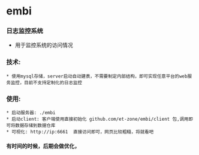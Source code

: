 # embi

### 日志监控系统
  * 用于监控系统的访问情况

### 技术:
	* 使用mysql存储，server启动自动建表，不需要制定内部结构，即可实现任意平台的web服务监控，目前不支持定制化的日志监控
### 使用:
	* 启动服务器: ./embi
	* 启动client: 客户端使用直接初始化 github.com/et-zone/embi/client 包,调用即可将数据存储到数据仓库
	* 可视化: http://ip:6661  直接访问即可，网页比较粗糙，将就看吧
	
#### 有时间的时候，后期会做优化，

